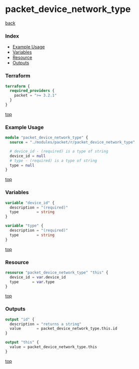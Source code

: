 # packet_device_network_type

[back](../packet.md)

### Index

- [Example Usage](#example-usage)
- [Variables](#variables)
- [Resource](#resource)
- [Outputs](#outputs)

### Terraform

```terraform
terraform {
  required_providers {
    packet = ">= 3.2.1"
  }
}
```

[top](#index)

### Example Usage

```terraform
module "packet_device_network_type" {
  source = "./modules/packet/r/packet_device_network_type"

  # device_id - (required) is a type of string
  device_id = null
  # type - (required) is a type of string
  type = null
}
```

[top](#index)

### Variables

```terraform
variable "device_id" {
  description = "(required)"
  type        = string
}

variable "type" {
  description = "(required)"
  type        = string
}
```

[top](#index)

### Resource

```terraform
resource "packet_device_network_type" "this" {
  device_id = var.device_id
  type      = var.type
}
```

[top](#index)

### Outputs

```terraform
output "id" {
  description = "returns a string"
  value       = packet_device_network_type.this.id
}

output "this" {
  value = packet_device_network_type.this
}
```

[top](#index)